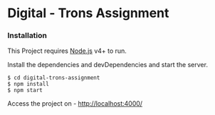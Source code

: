 # Digital - Trons Assignment


### Installation

This Project requires [Node.js](https://nodejs.org/) v4+ to run.

Install the dependencies and devDependencies and start the server.

```shell position-relative overflow-auto
$ cd digital-trons-assignment
$ npm install
$ npm start
```

Access the project on - [http://localhost:4000/](http://localhost:4000/)

